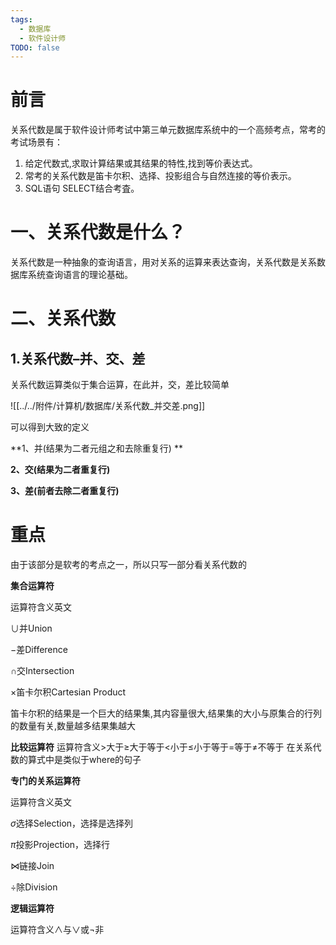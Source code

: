 ```yaml
---
tags:
  - 数据库
  - 软件设计师
TODO: false
---
```


# 前言

关系代数是属于软件设计师考试中第三单元数据库系统中的一个高频考点，常考的考试场景有：  

1. 给定代数式,求取计算结果或其结果的特性,找到等价表达式。  
2. 常考的关系代数是笛卡尔积、选择、投影组合与自然连接的等价表示。  
3. SQL语句 SELECT结合考査。

# 一、关系代数是什么？

关系代数是一种抽象的查询语言，用对关系的运算来表达查询，关系代数是关系数据库系统查询语言的理论基础。

# 二、关系代数

## 1.关系代数–并、交、差

关系代数运算类似于集合运算，在此并，交，差比较简单

![[../../附件/计算机/数据库/关系代数_并交差.png]]

可以得到大致的定义

**1、并(结果为二者元组之和去除重复行)  **

**2、交(结果为二者重复行)**  

**3、差(前者去除二者重复行)**

# 重点

由于该部分是软考的考点之一，所以只写一部分看关系代数的

**集合运算符**

运算符含义英文

∪并Union

−差Difference

∩交Intersection

×笛卡尔积Cartesian Product

笛卡尔积的结果是一个巨大的结果集,其内容量很大,结果集的大小与原集合的行列的数量有关,数量越多结果集越大

**比较运算符**
运算符含义>大于≥大于等于<小于≤小于等于=等于≠不等于
在关系代数的算式中是类似于where的句子

**专门的关系运算符**

运算符含义英文

$σ$选择Selection，选择是选择列

$\pi$投影Projection，选择行

$⋈$链接Join

$÷$除Division

**逻辑运算符**

运算符含义$∧$与$∨$或$¬$非
